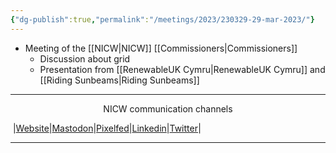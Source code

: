 ```yaml
---
{"dg-publish":true,"permalink":"/meetings/2023/230329-29-mar-2023/"}
---
```



- Meeting of the [[NICW\|NICW]] [[Commissioners\|Commissioners]]
	- Discussion about grid
	- Presentation from [[RenewableUK Cymru\|RenewableUK Cymru]] and [[Riding Sunbeams\|Riding Sunbeams]]
***
<p style="text-align: center;">NICW communication channels</p>

󠁧 |[Website](https://nationalinfrastructurecommission.wales)|[Mastodon](https://toot.wales/@NICW)|[Pixelfed](https://pix.toot.wales/NICW)|[Linkedin](https://www.linkedin.com/company/26268509/)|[Twitter](https://twitter.com/InfraCommCymru)|
***
